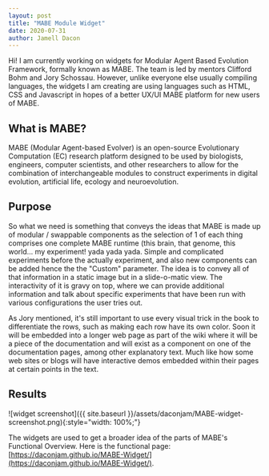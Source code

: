 ```yaml
---
layout: post
title: "MABE Module Widget"
date: 2020-07-31
author: Jamell Dacon
---
```


Hi! I am currently working on widgets for Modular Agent Based Evolution Framework, formally known as MABE.
The team is led by mentors Clifford Bohm and Jory Schossau.
However, unlike everyone else usually compiling languages, the widgets I am creating are using languages such as HTML, CSS and Javascript in hopes of a better UX/UI MABE platform for new users of MABE.

## What is MABE?
MABE (Modular Agent-based Evolver) is an open-source Evolutionary Computation (EC) research platform designed to be used by biologists, engineers, computer scientists, and other researchers to allow for the combination of interchangeable modules to construct experiments in digital evolution, artificial life, ecology and neuroevolution.

## Purpose
So what we need is something that conveys the ideas that MABE is made up of modular / swappable components as the selection of 1 of each thing comprises one complete MABE runtime (this brain, that genome, this world... my experiment! yada yada yada.
Simple and complicated experiments before the actually experiment, and also new components can be added hence the the "Custom" parameter.
The idea is to convey all of that information in a static image but in a slide-o-matic view. The interactivity of it is gravy on top, where we can provide additional information and talk about specific experiments that have been run with various configurations the user tries out.

As Jory mentioned, it's still important to use every visual trick in the book to differentiate the rows, such as making each row have its own color.
Soon it will be embedded into a longer web page as part of the wiki where it will be a piece of the documentation and will exist as a component on one of the documentation pages, among other explanatory text.
Much like how some web sites or blogs will have interactive demos embedded within their pages at certain points in the text.

## Results

![widget screenshot]({{ site.baseurl }}/assets/daconjam/MABE-widget-screenshot.png){:style="width: 100%;"}

The widgets are used to get a broader idea of the parts of MABE's Functional Overview.
Here is the functional page: [https://daconjam.github.io/MABE-Widget/](https://daconjam.github.io/MABE-Widget/).
